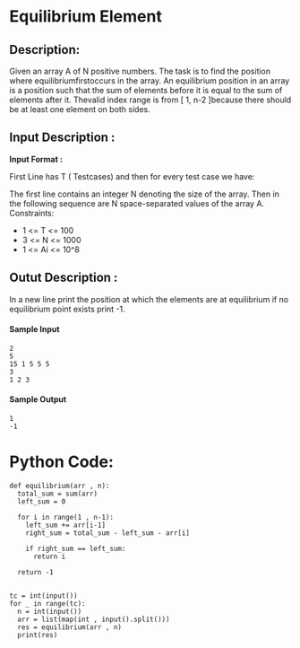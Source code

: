 
# Equilibrium Element

## Description:

Given an array A of N positive numbers. The task is to find the position where equilibriumfirstoccurs in the array. An equilibrium position in an array is a position such that the sum of elements before it is equal to the sum of elements after it. Thevalid index range is from [ 1, n-2 ]because there should be at least one element on both sides.

## Input Description : 

**Input Format :**

First Line has T ( Testcases) and then for every test case we have:

The first line contains an integer N denoting the size of the array.
Then in the following sequence are N space-separated values of the array A.
Constraints:

- 1 <= T <= 100
- 3 <= N <= 1000
- 1 <= Ai <= 10^8

## Outut Description : 

In a new line print the position at which the elements are at equilibrium if no equilibrium point exists print -1.

#### Sample Input

``` 
2 
5
15 1 5 5 5
3
1 2 3 
```

#### Sample Output
```
1
-1
```

# Python Code:

```
def equilibrium(arr , n):
  total_sum = sum(arr)
  left_sum = 0
  
  for i in range(1 , n-1):
    left_sum += arr[i-1]
    right_sum = total_sum - left_sum - arr[i]
    
    if right_sum == left_sum:
      return i
    
  return -1


tc = int(input())
for _ in range(tc):
  n = int(input())
  arr = list(map(int , input().split()))
  res = equilibrium(arr , n)
  print(res)
```

